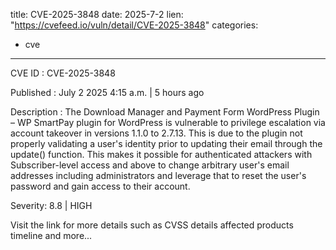  
title: CVE-2025-3848
date: 2025-7-2
lien: "https://cvefeed.io/vuln/detail/CVE-2025-3848"
categories:
  - cve
---

CVE ID : CVE-2025-3848

Published :  July 2
2025
4:15 a.m. | 5 hours ago

Description : The Download Manager and Payment Form WordPress Plugin – WP SmartPay plugin for WordPress is vulnerable to privilege escalation via account takeover in versions 1.1.0 to 2.7.13. This is due to the plugin not properly validating a user's identity prior to updating their email through the update() function. This makes it possible for authenticated attackers
with Subscriber-level access and above
to change arbitrary user's email addresses
including administrators
and leverage that to reset the user's password and gain access to their account.

Severity: 8.8 | HIGH

Visit the link for more details
such as CVSS details
affected products
timeline
and more...

